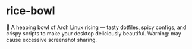 # rice-bowl
🍚 A heaping bowl of Arch Linux ricing — tasty dotfiles, spicy configs, and crispy scripts to make your desktop deliciously beautiful. Warning: may cause excessive screenshot sharing.

